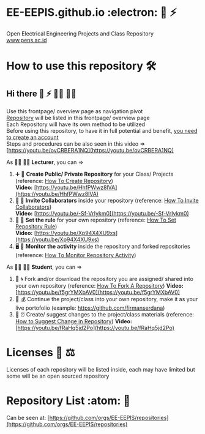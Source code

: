 # EE-EEPIS.github.io :electron: 🔌 ⚡️ 
Open Electrical Engineering Projects and Class Repository <br />
www.pens.ac.id <br />

# How to use this repository 🛠️
## Hi there 👋 ⚡️ 👷‍♂️ 👷‍♀️
Use this frontpage/ overview page as navigation pivot <br />
[Repository](https://docs.github.com/en/repositories/creating-and-managing-repositories/about-repositories) will be listed in this frontpage/ overview page <br />
Each Repository will have its own method to be utilized <br />
Before using this repository, to have it in full potential and benefit, [you need to create an account](https://docs.github.com/en/get-started/signing-up-for-github/signing-up-for-a-new-github-account) <br />
Steps and procedures can be also seen in this video => [https://youtu.be/ovCRBERA1NQ](https://youtu.be/ovCRBERA1NQ) <br />

As 👨‍🏫 👩‍🏫 **Lecturer**, you can =>
1. ➕ 💼 **Create Public/ Private Repository** for your Class/ Projects (reference: [How To Create Repository](https://docs.github.com/en/repositories/creating-and-managing-repositories/creating-a-new-repository))<br />
**Video:** [https://youtu.be/HhfPWwz8lVA](https://youtu.be/HhfPWwz8lVA) <br />
2. 🤝 👯 **Invite Collaborators** inside your repository (reference: [How To Invite Collaborators](https://docs.github.com/en/account-and-profile/setting-up-and-managing-your-personal-account-on-github/managing-access-to-your-personal-repositories/inviting-collaborators-to-a-personal-repository))<br />
**Video:** [https://youtu.be/-Sf-VrIykm0](https://youtu.be/-Sf-VrIykm0) <br />
3. 📃 📜  **Set the rule** for your own repository (reference: [How To Set Repository Rule](https://docs.github.com/en/repositories/configuring-branches-and-merges-in-your-repository/defining-the-mergeability-of-pull-requests/managing-a-branch-protection-rule))<br />
**Video:** [https://youtu.be/Xp94X4XU9xs](https://youtu.be/Xp94X4XU9xs) <br />
4. 🖥️ 📶  **Monitor the activity** inside the repository and forked repositories (reference: [How To Monitor Repository Activity](https://docs.github.com/en/repositories/viewing-activity-and-data-for-your-repository/viewing-a-summary-of-repository-activity))

As 👨‍🎓 👩‍🎓 **Student**, you can =>
1. 🍴 🌀 Fork and/or download the repository you are assigned/ shared into your own repository (reference: [How To Fork A Repository](https://docs.github.com/en/get-started/quickstart/fork-a-repo))
**Video:** [https://youtu.be/f5grYMXbAV0](https://youtu.be/f5grYMXbAV0) <br />
2. 🏅 💰 Continue the project/class into your own repository, make it as your live portofolio (example: https://github.com/firmanserdana)
3. 📨 ⏰ Create/ suggest changes to the project/class materials (reference: [How to Suggest Change in Repository](https://docs.github.com/en/pull-requests/collaborating-with-pull-requests/proposing-changes-to-your-work-with-pull-requests/creating-a-pull-request))
**Video:** [https://youtu.be/fRaHq5jd2Po](https://youtu.be/fRaHq5jd2Po) <br />

# Licenses 🪪 ⚖️
Licenses of each repository will be listed inside, each may have limited but some will be an open sourced repository

# Repository List :atom: 🧰
Can be seen at: [https://github.com/orgs/EE-EEPIS/repositories](https://github.com/orgs/EE-EEPIS/repositories)
